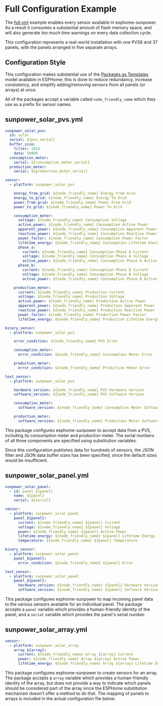 # Full Configuration Example

The [full.yml](examples/full.yml) example enables every sensor
available in esphome-sunpower. As a result it consumes a substantial
amount of flash memory space, and will also generate *too much time*
warnings on every data collection cycle.

This configuration represents a real-world installation with one PVS6
and 37 panels, with the panels arranged in five separate arrays.

## Configuration Style

This configuration makes substantial use of the [Packages as
Templates](https://esphome.io/guides/configuration-types#packages-as-templates)
model available in ESPHome; this is done to reduce redundancy,
increase consistency, and simplify adding/removing sensors from all
panels (or arrays) at once.

All of the packages accept a variable called `node_friendly_name`
which they use as a prefix for sensor names.

## sunpower_solar_pvs.yml

```yaml
sunpower_solar_pvs:
  id: solar
  serial: ${pvs_serial}
  buffer_size:
    filter: 1024
    data: 10000
  consumption_meter:
    serial: ${consumption_meter_serial}
  production_meter:
    serial: ${production_meter_serial}

sensor:
  - platform: sunpower_solar_pvs

    energy_from_grid: ${node_friendly_name} Energy From Grid
    energy_to_grid: ${node_friendly_name} Energy To Grid
    power_from_grid: ${node_friendly_name} Power From Grid
    power_to_grid: ${node_friendly_name} Power To Grid

    consumption_meter:
      voltage: ${node_friendly_name} Consumption Voltage
      active_power: ${node_friendly_name} Consumption Active Power
      apparent_power: ${node_friendly_name} Consumption Apparent Power
      reactive_power: ${node_friendly_name} Consumption Reactive Power
      power_factor: ${node_friendly_name} Consumption Power Factor
      lifetime_energy: ${node_friendly_name} Consumption Lifetime Energy
      phase_a:
        current: ${node_friendly_name} Consumption Phase A Current
        voltage: ${node_friendly_name} Consumption Phase A Voltage
        active_power: ${node_friendly_name} Consumption Phase A Active Power
      phase_b:
        current: ${node_friendly_name} Consumption Phase B Current
        voltage: ${node_friendly_name} Consumption Phase B Voltage
        active_power: ${node_friendly_name} Consumption Phase B Active Power

    production_meter:
      current: ${node_friendly_name} Production Current
      voltage: ${node_friendly_name} Production Voltage
      active_power: ${node_friendly_name} Production Active Power
      apparent_power: ${node_friendly_name} Production Apparent Power
      reactive_power: ${node_friendly_name} Production Reactive Power
      power_factor: ${node_friendly_name} Production Power Factor
      lifetime_energy: ${node_friendly_name} Production Lifetime Energy

binary_sensor:
  - platform: sunpower_solar_pvs

    error_condition: ${node_friendly_name} PVS Error

    consumption_meter:
      error_condition: ${node_friendly_name} Consumption Meter Error

    production_meter:
      error_condition: ${node_friendly_name} Production Meter Error

text_sensor:
  - platform: sunpower_solar_pvs

    hardware_version: ${node_friendly_name} PVS Hardware Version
    software_version: ${node_friendly_name} PVS Software Version

    consumption_meter:
      software_version: ${node_friendly_name} Consumption Meter Software Version

    production_meter:
      software_version: ${node_friendly_name} Production Meter Software Version
```

This package configures esphome-sunpower to accept data from a
PVS, including its consumption meter and production meter. The serial
numbers of all three components are specified using substitution variables.

Since this configuration publishes data for hundreds of sensors, the
JSON filter and JSON data buffer sizes has been specified, since the
default sizes would be insufficient.

## sunpower_solar_panel.yml

```yaml
sunpower_solar_panel:
  - id: panel_${panel}
    name: ${panel}
    serial: ${serial}

sensor:
  - platform: sunpower_solar_panel
    panel_${panel}:
      current: ${node_friendly_name} ${panel} Current
      voltage: ${node_friendly_name} ${panel} Voltage
      power: ${node_friendly_name} ${panel} Active Power
      lifetime_energy: ${node_friendly_name} ${panel} Lifetime Energy
      temperature: ${node_friendly_name} ${panel} Temperature

binary_sensor:
  - platform: sunpower_solar_panel
    panel_${panel}:
      error_condition: ${node_friendly_name} ${panel} Error

text_sensor:
  - platform: sunpower_solar_panel
    panel_${panel}:
      hardware_version: ${node_friendly_name} ${panel} Hardware Version
      software_version: ${node_friendly_name} ${panel} Software Version
```

This package configures esphome-sunpower to map incoming panel data to
the various sensors available for an individual panel. The package
accepts a `panel` variable which provides a human-friendly identity of
the panel, and a `serial` variable which provides the panel's serial
number.

## sunpower_solar_array.yml

```yaml
sensor:
  - platform: sunpower_solar_array
    array_${array}:
      current: ${node_friendly_name} Array ${array} Current
      power: ${node_friendly_name} Array ${array} Active Power
      lifetime_energy: ${node_friendly_name} Array ${array} Lifetime Energy
```

This package configures esphome-sunpower to create sensors for an
array. The package accepts a `array` variable which provides a
human-friendly identity of the array, but does not provide a way to
indicate which panels should be considered part of the array since the
ESPHome substitution mechanism doesn't offer a method to do that. The
mapping of panels to arrays is included in the actual configuration
file below.
